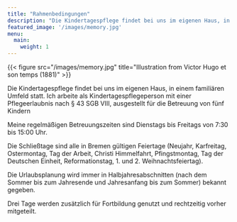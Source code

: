 ```yaml
---
title: "Rahmenbedingungen"
description: "Die Kindertagespflege findet bei uns im eigenen Haus, in einem familiären Umfeld statt. Ich arbeite als Kindertagespflegeperson mit einer Pflegeerlaubnis nach § 43 SGB VIII, ausgestellt für die Betreuung von fünf Kindern"
featured_image: '/images/memory.jpg'
menu:
  main:
    weight: 1
---
```

{{< figure src="/images/memory.jpg" title="Illustration from Victor Hugo et son temps (1881)" >}}

Die Kindertagespflege findet bei uns im eigenen Haus, in einem familiären Umfeld statt. Ich arbeite als Kindertagespflegeperson mit einer Pflegeerlaubnis nach § 43 SGB VIII, ausgestellt für die Betreuung von fünf Kindern

Meine regelmäßigen Betreuungszeiten sind Dienstags bis Freitags von 7:30 bis 15:00 Uhr.

Die Schließtage sind alle in Bremen gültigen Feiertage (Neujahr, Karfreitag, Ostermontag, Tag der Arbeit, Christi Himmelfahrt, Pfingstmontag, Tag der Deutschen Einheit, Reformationstag, 1. und 2.  Weihnachtsfeiertag).

Die Urlaubsplanung wird immer in Halbjahresabschnitten (nach dem Sommer bis zum Jahresende und Jahresanfang bis zum Sommer) bekannt gegeben. 

Drei Tage werden zusätzlich für Fortbildung genutzt und rechtzeitig vorher mitgeteilt.
